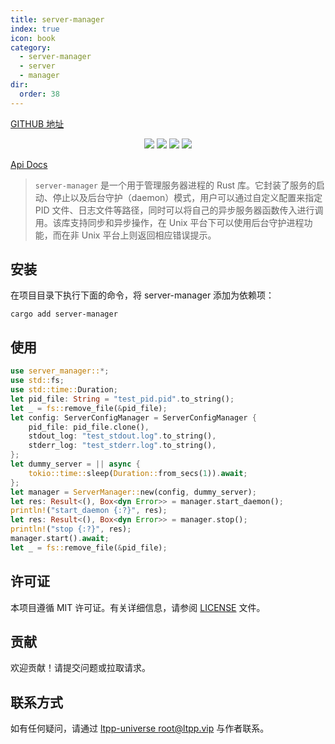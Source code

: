 ```yaml
---
title: server-manager
index: true
icon: book
category:
  - server-manager
  - server
  - manager
dir:
  order: 38
---
```


<Share colorful />
<Catalog />

[GITHUB 地址](https://github.com/ltpp-universe/cloud-storage)

<center>

[![](https://img.shields.io/crates/v/server-manager.svg)](https://crates.io/crates/server-manager)
[![](https://docs.rs/server-manager/badge.svg)](https://docs.rs/server-manager)
[![](https://github.com/ltpp-universe/server-manager/workflows/Rust/badge.svg)](https://github.com/ltpp-universe/server-manager/actions?query=workflow:Rust)
[![](https://img.shields.io/crates/l/server-manager.svg)](./LICENSE)

</center>

[Api Docs](https://docs.rs/server-manager/latest/server_manager/)

> `server-manager` 是一个用于管理服务器进程的 Rust 库。它封装了服务的启动、停止以及后台守护（daemon）模式，用户可以通过自定义配置来指定 PID 文件、日志文件等路径，同时可以将自己的异步服务器函数传入进行调用。该库支持同步和异步操作，在 Unix 平台下可以使用后台守护进程功能，而在非 Unix 平台上则返回相应错误提示。

## 安装

在项目目录下执行下面的命令，将 server-manager 添加为依赖项：

```shell
cargo add server-manager
```

## 使用

```rust
use server_manager::*;
use std::fs;
use std::time::Duration;
let pid_file: String = "test_pid.pid".to_string();
let _ = fs::remove_file(&pid_file);
let config: ServerConfigManager = ServerConfigManager {
    pid_file: pid_file.clone(),
    stdout_log: "test_stdout.log".to_string(),
    stderr_log: "test_stderr.log".to_string(),
};
let dummy_server = || async {
    tokio::time::sleep(Duration::from_secs(1)).await;
};
let manager = ServerManager::new(config, dummy_server);
let res: Result<(), Box<dyn Error>> = manager.start_daemon();
println!("start_daemon {:?}", res);
let res: Result<(), Box<dyn Error>> = manager.stop();
println!("stop {:?}", res);
manager.start().await;
let _ = fs::remove_file(&pid_file);
```

## 许可证

本项目遵循 MIT 许可证。有关详细信息，请参阅 [LICENSE](LICENSE) 文件。

## 贡献

欢迎贡献！请提交问题或拉取请求。

## 联系方式

如有任何疑问，请通过 [ltpp-universe <root@ltpp.vip>](mailto:root@ltpp.vip) 与作者联系。

<Bottom />
